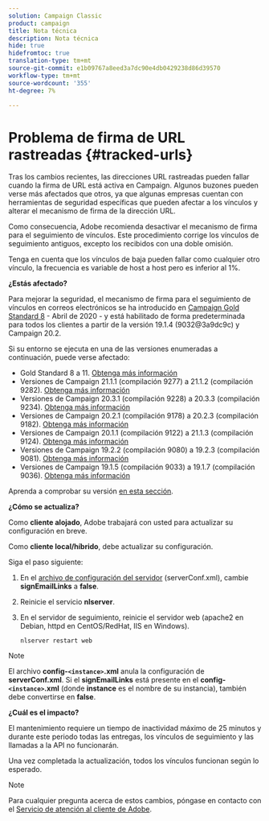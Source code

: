 ```yaml
---
solution: Campaign Classic
product: campaign
title: Nota técnica
description: Nota técnica
hide: true
hidefromtoc: true
translation-type: tm+mt
source-git-commit: e1b09767a8eed3a7dc90e4db0429238d86d39570
workflow-type: tm+mt
source-wordcount: '355'
ht-degree: 7%

---
```


# Problema de firma de URL rastreadas {#tracked-urls}

Tras los cambios recientes, las direcciones URL rastreadas pueden fallar cuando la firma de URL está activa en Campaign. Algunos buzones pueden verse más afectados que otros, ya que algunas empresas cuentan con herramientas de seguridad específicas que pueden afectar a los vínculos y alterar el mecanismo de firma de la dirección URL.

Como consecuencia, Adobe recomienda desactivar el mecanismo de firma para el seguimiento de vínculos. Este procedimiento corrige los vínculos de seguimiento antiguos, excepto los recibidos con una doble omisión.

Tenga en cuenta que los vínculos de baja pueden fallar como cualquier otro vínculo, la frecuencia es variable de host a host pero es inferior al 1%.

**¿Estás afectado?**

Para mejorar la seguridad, el mecanismo de firma para el seguimiento de vínculos en correos electrónicos se ha introducido en [Campaign Gold Standard 8](../rn/using/gold-standard.md#gs8) - Abril de 2020 - y está habilitado de forma predeterminada para todos los clientes a partir de la versión 19.1.4 (9032@3a9dc9c) y Campaign 20.2.

Si su entorno se ejecuta en una de las versiones enumeradas a continuación, puede verse afectado:

* Gold Standard 8 a 11. [Obtenga más información](../rn/using/gold-standard.md#gs-8)
* Versiones de Campaign 21.1.1 (compilación 9277) a 21.1.2 (compilación 9282). [Obtenga más información](../rn/using/latest-release.md)
* Versiones de Campaign 20.3.1 (compilación 9228) a 20.3.3 (compilación 9234). [Obtenga más información](../rn/using/release--20-3.md)
* Versiones de Campaign 20.2.1 (compilación 9178) a 20.2.3 (compilación 9182). [Obtenga más información](../rn/using/release--20-2.md)
* Versiones de Campaign 20.1.1 (compilación 9122) a 21.1.3 (compilación 9124). [Obtenga más información](../rn/using/release--20-1.md)
* Versiones de Campaign 19.2.2 (compilación 9080) a 19.2.3 (compilación 9081). [Obtenga más información](../rn/using/release--19-2.md)
* Versiones de Campaign 19.1.5 (compilación 9033) a 19.1.7 (compilación 9036). [Obtenga más información](../rn/using/release--19-1.md)

Aprenda a comprobar su versión [en esta sección](../platform/using/launching-adobe-campaign.md#getting-your-campaign-version).

**¿Cómo se actualiza?**

Como **cliente alojado**, Adobe trabajará con usted para actualizar su configuración en breve.

Como **cliente local/híbrido**, debe actualizar su configuración.

Siga el paso siguiente:

1. En el [archivo de configuración del servidor](../installation/using/the-server-configuration-file.md) (serverConf.xml), cambie **signEmailLinks** a **false**.
1. Reinicie el servicio **nlserver**.
1. En el servidor de seguimiento, reinicie el servidor web (apache2 en Debian, httpd en CentOS/RedHat, IIS en Windows).

   ```
   nlserver restart web
   ```

>[!NOTE]
>
>El archivo **config-`<instance>`.xml** anula la configuración de **serverConf.xml**. Si el **signEmailLinks** está presente en el **config-`<instance>`.xml** (donde **instance** es el nombre de su instancia), también debe convertirse en **false**.


**¿Cuál es el impacto?**

El mantenimiento requiere un tiempo de inactividad máximo de 25 minutos y durante este periodo todas las entregas, los vínculos de seguimiento y las llamadas a la API no funcionarán.

Una vez completada la actualización, todos los vínculos funcionan según lo esperado.

>[!NOTE]
>
>Para cualquier pregunta acerca de estos cambios, póngase en contacto con el [Servicio de atención al cliente de Adobe](https://helpx.adobe.com/es/enterprise/admin-guide.html/enterprise/using/support-for-experience-cloud.ug.html).

